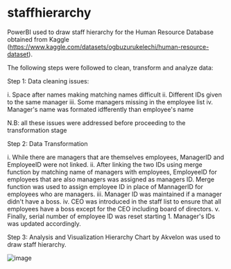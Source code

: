 # staffhierarchy
PowerBI used to draw staff hierarchy for the Human Resource Database obtained from Kaggle (https://www.kaggle.com/datasets/ogbuzurukelechi/human-resource-dataset).

The following steps were followed to clean, transform and analyze data:

Step 1: Data cleaning issues: 

i. Space after names making matching names difficult
ii. Different IDs given to the same manager
iii. Some managers missing in the employee list
iv. Manager's name was formated idfferently than employee's name

N.B: all these issues were addressed before proceeding to the transformation stage

Step 2: Data Transformation

i. While there are managers that are themselves employees, ManagerID and EmployeeID were not linked.
ii. After linking the two IDs using merge function by matching name of managers with employees, EmployeeID for employees that are also managers was assigned as managers ID. Merge function was used to assign employee ID in place of MannagerID for employees who are managers.
iii. Manager ID was maintained if a manager didn't have a boss.
iv. CEO was introduced in the staff list to ensure that all employees have a boss except for the CEO including board of directors.
v. Finally, serial number of employee ID was reset starting 1. Manager's IDs was updated accordingly.

Step 3: Analysis and Visualization
Hierarchy Chart by Akvelon was used to draw staff hierarchy. 

![image](https://github.com/KesetebirhanDelele/staffhierarchy/assets/109861849/2ccbdfd8-e58d-4586-8885-c12a6d01a88c)
